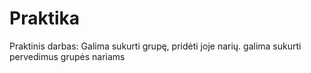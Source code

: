 # Praktika
Praktinis darbas:
Galima sukurti grupę, pridėti joje narių.
galima sukurti pervedimus grupės nariams